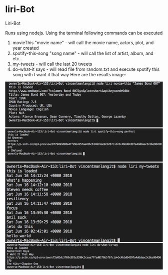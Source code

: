 # liri-Bot

Liri-Bot

Runs using nodejs.  Using the terminal following commands can be executed
1) movieThis "movie name"  - will call the movie name, actors, plot, and year created
2) spotify-this-song "song name"  - will call the list of artist, album, and etc..
3) my-tweets - will call the last 20 tweets
4) do-what-it says - will read file from random.txt and execute spotify this song with I want it that way
Here are the results image:

![alt text](./movieThis.png)
![alt text](./spotify-this-song.png)
![alt text](./My-tweets.png)
![alt text](./DoWhatItSays.png)
